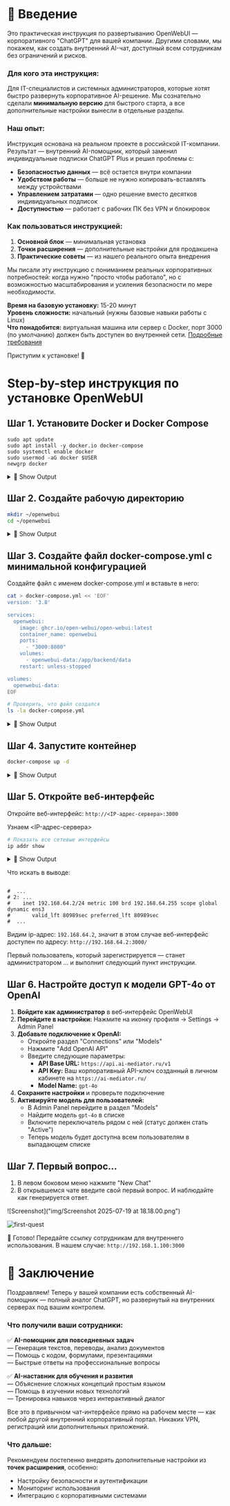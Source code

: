 # 📖 Введение

Это практическая инструкция по развертыванию OpenWebUI — корпоративного "ChatGPT" для вашей компании. Другими словами, мы покажем, как создать внутренний AI-чат, доступный всем сотрудникам без ограничений и рисков.

### Для кого эта инструкция:
Для IT-специалистов и системных администраторов, которые хотят быстро развернуть корпоративное AI-решение. Мы сознательно сделали **минимальную версию** для быстрого старта, а все дополнительные настройки вынесли в отдельные разделы.

### Наш опыт:
Инструкция основана на реальном проекте в российской IT-компании. Результат — внутренний AI-помощник, который заменил индивидуальные подписки ChatGPT Plus и решил проблемы с:
- **Безопасностью данных** — всё остается внутри компании
- **Удобством работы** — больше не нужно копировать-вставлять между устройствами  
- **Управлением затратами** — одно решение вместо десятков индивидуальных подписок
- **Доступностью** — работает с рабочих ПК без VPN и блокировок

### Как пользоваться инструкцией:
1. **Основной блок** — минимальная установка
2. **Точки расширения** — дополнительные настройки для продакшена  
3. **Практические советы** — из нашего реального опыта внедрения

Мы писали эту инструкцию с пониманием реальных корпоративных потребностей: когда нужно "просто чтобы работало", но с возможностью масштабирования и усиления безопасности по мере необходимости.

**Время на базовую установку:** 15-20 минут  
**Уровень сложности:** начальный (нужны базовые навыки работы с Linux)  
**Что понадобится:** виртуальная машина или сервер с Docker, порт 3000 (по умолчанию) должен быть доступен во внутренней сети.
[Подробные требования](https://github.com/open-webui/open-webui/discussions/736#discussioncomment-8474297)

Приступим к установке! 🚀
  
# Step-by-step инструкция по установке OpenWebUI

## Шаг 1. Установите Docker и Docker Compose

```shell
sudo apt update
sudo apt install -y docker.io docker-compose
sudo systemctl enable docker
sudo usermod -aG docker $USER
newgrp docker
```

<details> <summary>📄 Show Output</summary>
  
```console
Hit:1 http://security.ubuntu.com/ubuntu noble-security InRelease
Hit:2 http://archive.ubuntu.com/ubuntu noble InRelease
Get:3 http://archive.ubuntu.com/ubuntu noble-updates InRelease [126 kB]
Hit:4 http://archive.ubuntu.com/ubuntu noble-backports InRelease
Fetched 126 kB in 1s (138 kB/s)
Reading package lists... Done
Building dependency tree... Done
Reading state information... Done
60 packages can be upgraded. Run 'apt list --upgradable' to see them.
Reading package lists... Done
Building dependency tree... Done
Reading state information... Done
The following additional packages will be installed:
  bridge-utils containerd dns-root-data dnsmasq-base pigz python3-compose
  python3-docker python3-dockerpty python3-docopt python3-dotenv
  python3-texttable python3-websocket runc ubuntu-fan
Suggested packages:
  ifupdown aufs-tools cgroupfs-mount | cgroup-lite debootstrap docker-buildx
  docker-compose-v2 docker-doc rinse zfs-fuse | zfsutils
The following NEW packages will be installed:
  bridge-utils containerd dns-root-data dnsmasq-base docker-compose docker.io
  pigz python3-compose python3-docker python3-dockerpty python3-docopt
  python3-dotenv python3-texttable python3-websocket runc ubuntu-fan
0 upgraded, 16 newly installed, 0 to remove and 60 not upgraded.
Need to get 79.5 MB of archives.
After this operation, 301 MB of additional disk space will be used.
Get:1 http://archive.ubuntu.com/ubuntu noble/universe amd64 pigz amd64 2.8-1 [65.6 kB]
Get:2 http://archive.ubuntu.com/ubuntu noble/main amd64 bridge-utils amd64 1.7.1-1ubuntu2 [33.9 kB]
Get:3 http://archive.ubuntu.com/ubuntu noble-updates/main amd64 runc amd64 1.2.5-0ubuntu1~24.04.1 [8043 kB]
Get:4 http://archive.ubuntu.com/ubuntu noble-updates/main amd64 containerd amd64 1.7.27-0ubuntu1~24.04.1 [37.7 MB]
Get:5 http://archive.ubuntu.com/ubuntu noble-updates/main amd64 dns-root-data all 2024071801~ubuntu0.24.04.1 [5918 B]
Get:6 http://archive.ubuntu.com/ubuntu noble-updates/main amd64 dnsmasq-base amd64 2.90-2ubuntu0.1 [376 kB]
Get:7 http://archive.ubuntu.com/ubuntu noble/universe amd64 python3-websocket all 1.7.0-1 [38.1 kB]
Get:8 http://archive.ubuntu.com/ubuntu noble-updates/universe amd64 python3-docker all 5.0.3-1ubuntu1.1 [89.1 kB]
Get:9 http://archive.ubuntu.com/ubuntu noble/universe amd64 python3-dockerpty all 0.4.1-5 [11.4 kB]
Get:10 http://archive.ubuntu.com/ubuntu noble/universe amd64 python3-docopt all 0.6.2-6 [26.1 kB]
Get:11 http://archive.ubuntu.com/ubuntu noble/universe amd64 python3-dotenv all 1.0.1-1 [22.3 kB]
Get:12 http://archive.ubuntu.com/ubuntu noble/universe amd64 python3-texttable all 1.6.7-1 [11.0 kB]
Get:13 http://archive.ubuntu.com/ubuntu noble/universe amd64 python3-compose all 1.29.2-6ubuntu1 [84.6 kB]
Get:14 http://archive.ubuntu.com/ubuntu noble/universe amd64 docker-compose all 1.29.2-6ubuntu1 [14.0 kB]
Get:15 http://archive.ubuntu.com/ubuntu noble-updates/universe amd64 docker.io amd64 27.5.1-0ubuntu3~24.04.2 [33.0 MB]
Get:16 http://archive.ubuntu.com/ubuntu noble-updates/universe amd64 ubuntu-fan all 0.12.16+24.04.1 [34.2 kB]
Fetched 79.5 MB in 4s (22.5 MB/s)      
Preconfiguring packages ...
Selecting previously unselected package pigz.
(Reading database ... 74797 files and directories currently installed.)
Preparing to unpack .../00-pigz_2.8-1_amd64.deb ...
Unpacking pigz (2.8-1) ...
Selecting previously unselected package bridge-utils.
Preparing to unpack .../01-bridge-utils_1.7.1-1ubuntu2_amd64.deb ...
Unpacking bridge-utils (1.7.1-1ubuntu2) ...
Selecting previously unselected package runc.
Preparing to unpack .../02-runc_1.2.5-0ubuntu1~24.04.1_amd64.deb ...
Unpacking runc (1.2.5-0ubuntu1~24.04.1) ...
Selecting previously unselected package containerd.
Preparing to unpack .../03-containerd_1.7.27-0ubuntu1~24.04.1_amd64.deb ...
Unpacking containerd (1.7.27-0ubuntu1~24.04.1) ...
Selecting previously unselected package dns-root-data.
Preparing to unpack .../04-dns-root-data_2024071801~ubuntu0.24.04.1_all.deb ...
Unpacking dns-root-data (2024071801~ubuntu0.24.04.1) ...
Selecting previously unselected package dnsmasq-base.
Preparing to unpack .../05-dnsmasq-base_2.90-2ubuntu0.1_amd64.deb ...
Unpacking dnsmasq-base (2.90-2ubuntu0.1) ...
Selecting previously unselected package python3-websocket.
Preparing to unpack .../06-python3-websocket_1.7.0-1_all.deb ...
Unpacking python3-websocket (1.7.0-1) ...
Selecting previously unselected package python3-docker.
Preparing to unpack .../07-python3-docker_5.0.3-1ubuntu1.1_all.deb ...
Unpacking python3-docker (5.0.3-1ubuntu1.1) ...
Selecting previously unselected package python3-dockerpty.
Preparing to unpack .../08-python3-dockerpty_0.4.1-5_all.deb ...
Unpacking python3-dockerpty (0.4.1-5) ...
Selecting previously unselected package python3-docopt.
Preparing to unpack .../09-python3-docopt_0.6.2-6_all.deb ...
Unpacking python3-docopt (0.6.2-6) ...
Selecting previously unselected package python3-dotenv.
Preparing to unpack .../10-python3-dotenv_1.0.1-1_all.deb ...
Unpacking python3-dotenv (1.0.1-1) ...
Selecting previously unselected package python3-texttable.
Preparing to unpack .../11-python3-texttable_1.6.7-1_all.deb ...
Unpacking python3-texttable (1.6.7-1) ...
Selecting previously unselected package python3-compose.
Preparing to unpack .../12-python3-compose_1.29.2-6ubuntu1_all.deb ...
Unpacking python3-compose (1.29.2-6ubuntu1) ...
Selecting previously unselected package docker-compose.
Preparing to unpack .../13-docker-compose_1.29.2-6ubuntu1_all.deb ...
Unpacking docker-compose (1.29.2-6ubuntu1) ...
Selecting previously unselected package docker.io.
Preparing to unpack .../14-docker.io_27.5.1-0ubuntu3~24.04.2_amd64.deb ...
Unpacking docker.io (27.5.1-0ubuntu3~24.04.2) ...
Selecting previously unselected package ubuntu-fan.
Preparing to unpack .../15-ubuntu-fan_0.12.16+24.04.1_all.deb ...
Unpacking ubuntu-fan (0.12.16+24.04.1) ...
Setting up python3-dotenv (1.0.1-1) ...
Setting up python3-texttable (1.6.7-1) ...
Setting up python3-docopt (0.6.2-6) ...
Setting up dnsmasq-base (2.90-2ubuntu0.1) ...
Setting up runc (1.2.5-0ubuntu1~24.04.1) ...
Setting up dns-root-data (2024071801~ubuntu0.24.04.1) ...
Setting up bridge-utils (1.7.1-1ubuntu2) ...
Setting up pigz (2.8-1) ...
Setting up containerd (1.7.27-0ubuntu1~24.04.1) ...
Created symlink /etc/systemd/system/multi-user.target.wants/containerd.service → /usr/lib/systemd/system/containerd.service.
Setting up python3-websocket (1.7.0-1) ...
Setting up python3-dockerpty (0.4.1-5) ...
Setting up ubuntu-fan (0.12.16+24.04.1) ...
Created symlink /etc/systemd/system/multi-user.target.wants/ubuntu-fan.service → /usr/lib/systemd/system/ubuntu-fan.service.
Setting up python3-docker (5.0.3-1ubuntu1.1) ...
Setting up docker.io (27.5.1-0ubuntu3~24.04.2) ...
info: Selecting GID from range 100 to 999 ...
info: Adding group `docker' (GID 112) ...
Created symlink /etc/systemd/system/multi-user.target.wants/docker.service → /usr/lib/systemd/system/docker.service.
Created symlink /etc/systemd/system/sockets.target.wants/docker.socket → /usr/lib/systemd/system/docker.socket.
Setting up python3-compose (1.29.2-6ubuntu1) ...
Setting up docker-compose (1.29.2-6ubuntu1) ...
Processing triggers for dbus (1.14.10-4ubuntu4.1) ...
Processing triggers for man-db (2.12.0-4build2) ...
Scanning processes...                                                           
Scanning linux images...                                                        

Running kernel seems to be up-to-date.

No services need to be restarted.

No containers need to be restarted.

No user sessions are running outdated binaries.

No VM guests are running outdated hypervisor (qemu) binaries on this host.
```

</details> 

## Шаг 2. Создайте рабочую директорию

```bash
mkdir ~/openwebui
cd ~/openwebui
```

<details> <summary>📄 Show Output</summary>
  
```console
# no output 
```
  
</details> 

## Шаг 3. Создайте файл docker-compose.yml с минимальной конфигурацией

Создайте файл с именем docker-compose.yml и вставьте в него:

```bash
cat > docker-compose.yml << 'EOF'
version: '3.8'

services:
  openwebui:
    image: ghcr.io/open-webui/open-webui:latest
    container_name: openwebui
    ports:
      - "3000:8080"
    volumes:
      - openwebui-data:/app/backend/data
    restart: unless-stopped

volumes:
  openwebui-data:
EOF

# Проверить, что файл создался
ls -la docker-compose.yml
```

<details> <summary>📄 Show Output</summary>
  
```console
-rw-rw-r-- 1 ubuntu docker 258 Jul 19 14:37 docker-compose.yml
```
  
</details> 


## Шаг 4. Запустите контейнер

```bash
docker-compose up -d
```

<details> <summary>📄 Show Output</summary>
  
```console
Creating network "openwebui_default" with the default driver
Creating volume "openwebui_openwebui-data" with default driver
Pulling openwebui (ghcr.io/open-webui/open-webui:latest)...
latest: Pulling from open-webui/open-webui
3da95a905ed5: Pull complete
483d0dd37518: Pull complete
02a5d22e0d6f: Pull complete
471797cdda8c: Pull complete
d735c6810219: Pull complete
4f4fb700ef54: Pull complete
eb54bd960342: Pull complete
1e80ef81ce95: Pull complete
dc06c47d3f8d: Pull complete
b055ad624eb2: Pull complete
7748b270741b: Pull complete
b22bc807a44a: Pull complete
93ac078ec3dd: Pull complete
b7c32b689474: Pull complete
07aa94a3888a: Pull complete
Digest: sha256:bebab5869f7964143b7189e6b890e571f1553c428af6d3afb77bf25c9e0cc582
Status: Downloaded newer image for ghcr.io/open-webui/open-webui:latest
Creating openwebui ... done
```
  
</details> 

## Шаг 5. Откройте веб-интерфейс

Откройте веб-интерфейс: `http://<IP-адрес-сервера>:3000`

Узнаем <IP-адрес-сервера>

```bash
# Показать все сетевые интерфейсы
ip addr show
```

<details> <summary>📄 Show Output</summary>
  
```console
1: lo: <LOOPBACK,UP,LOWER_UP> mtu 65536 qdisc noqueue state UNKNOWN group default qlen 1000
    link/loopback 00:00:00:00:00:00 brd 00:00:00:00:00:00
    inet 127.0.0.1/8 scope host lo
       valid_lft forever preferred_lft forever
    inet6 ::1/128 scope host noprefixroute 
       valid_lft forever preferred_lft forever
2: ens3: <BROADCAST,MULTICAST,UP,LOWER_UP> mtu 1500 qdisc fq_codel state UP group default qlen 1000
    link/ether 52:54:00:24:e0:65 brd ff:ff:ff:ff:ff:ff
    altname enp0s3
    inet 192.168.64.2/24 metric 100 brd 192.168.64.255 scope global dynamic ens3
       valid_lft 80989sec preferred_lft 80989sec
    inet6 fdf4:ff6e:943d:451d:5054:ff:fe24:e065/64 scope global dynamic mngtmpaddr noprefixroute 
       valid_lft 2591926sec preferred_lft 604726sec
    inet6 fe80::5054:ff:fe24:e065/64 scope link 
       valid_lft forever preferred_lft forever
3: docker0: <NO-CARRIER,BROADCAST,MULTICAST,UP> mtu 1500 qdisc noqueue state DOWN group default 
    link/ether 02:42:ab:c1:76:b1 brd ff:ff:ff:ff:ff:ff
    inet 172.17.0.1/16 brd 172.17.255.255 scope global docker0
       valid_lft forever preferred_lft forever
4: br-c8c39ab07966: <BROADCAST,MULTICAST,UP,LOWER_UP> mtu 1500 qdisc noqueue state UP group default 
    link/ether 02:42:76:d8:8e:9e brd ff:ff:ff:ff:ff:ff
    inet 172.18.0.1/16 brd 172.18.255.255 scope global br-c8c39ab07966
       valid_lft forever preferred_lft forever
    inet6 fe80::42:76ff:fed8:8e9e/64 scope link 
       valid_lft forever preferred_lft forever
6: veth64026f0@if5: <BROADCAST,MULTICAST,UP,LOWER_UP> mtu 1500 qdisc noqueue master br-c8c39ab07966 state UP group default 
    link/ether 76:d7:a2:11:c5:12 brd ff:ff:ff:ff:ff:ff link-netnsid 0
    inet6 fe80::74d7:a2ff:fe11:c512/64 scope link 
       valid_lft forever preferred_lft forever
```
  
</details> 

Что искать в выводе:

```console

#  ...
# 2: ... 
#    inet 192.168.64.2/24 metric 100 brd 192.168.64.255 scope global dynamic ens3
#       valid_lft 80989sec preferred_lft 80989sec
#  ...
```

Видим ip-адрес: `192.168.64.2`, значит в этом случае веб-интерфейс доступен по адресу: `http://192.168.64.2:3000/`

Первый пользователь, который зарегистрируется — станет администратором ... и выполнит следующий пункт инструкции.

## Шаг 6. Настройте доступ к модели GPT-4o от OpenAI

1. **Войдите как администратор** в веб-интерфейс OpenWebUI
2. **Перейдите в настройки:** Нажмите на иконку профиля → Settings → Admin Panel
3. **Добавьте подключение к OpenAI:**
   - Откройте раздел "Connections" или "Models"
   - Нажмите "Add OpenAI API"
   - Введите следующие параметры:
     - **API Base URL:** `https://api.ai-mediator.ru/v1`
     - **API Key:** Ваш корпоративный API-ключ созданный в личном кабинете на `https://ai-mediator.ru/`
     - **Model Name:** `gpt-4o`
4. **Сохраните настройки** и проверьте подключение
5. **Активируйте модель для пользователей:**
   - В Admin Panel перейдите в раздел "Models"
   - Найдите модель `gpt-4o` в списке
   - Включите переключатель рядом с ней (статус должен стать "Active")
   - Теперь модель будет доступна всем пользователям в выпадающем списке

   
## Шаг 7. Первый вопрос...

1. В левом боковом меню нажмите "New Chat"
2. В открывшемся чате введите свой первый вопрос. И наблюдайте как генерируется ответ.


![Screenshot]("img/Screenshot 2025-07-19 at 18.18.00.png")

![first-quest](img/Screenshot-2025-07-19-at-18.18.00.png)

🎯 Готово! Передайте ссылку сотрудникам для внутреннего использования. В нашем случае: `http://192.168.1.100:3000`


# 🎯 Заключение

Поздравляем! Теперь у вашей компании есть собственный AI-помощник — полный аналог ChatGPT, но развернутый на внутренних серверах под вашим контролем.

### Что получили ваши сотрудники:
✅ **AI-помощник для повседневных задач**  
   — Генерация текстов, переводы, анализ документов  
   — Помощь с кодом, формулами, презентациями  
   — Быстрые ответы на профессиональные вопросы  

✅ **AI-наставник для обучения и развития**  
   — Объяснение сложных концепций простым языком  
   — Помощь в изучении новых технологий  
   — Тренировка навыков через интерактивный диалог  

Все это в привычном чат-интерфейсе прямо на рабочем месте — как любой другой внутренний корпоративный портал. Никаких VPN, регистраций или дополнительных приложений.

### Что дальше:
Рекомендуем постепенно внедрять дополнительные настройки из **точек расширения**, особенно:
- Настройку безопасности и аутентификации  
- Мониторинг использования  
- Интеграцию с корпоративными системами  
